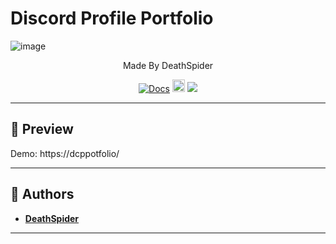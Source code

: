 # Discord Profile Portfolio

![image](https://media.discordapp.net/attachments/1238917389798739978/1243850980718804994/Picsart_24-05-25_14-27-43-731.jpg?ex=6652f9ff&is=6651a87f&hm=18c2dd6f606fb5e22a279af80e8f6803944f168581d4d8572cce9e18466f44fc&)
<p align="center" dir="auto">Made By DeathSpider</p>
<p align="center">
  <a href="https://docs.tfc-plex.de/"><img alt="Docs" src="https://img.shields.io/website?down_color=lightred&down_message=Offline&label=Docs&up_color=blue&up_message=Online&url=https://docs.tfc-plex.de/"></a>
  <a  href="https://github.com/privt00/tfc-plex/stargazers"><img src="https://img.shields.io/github/stars/privt00/tfc-plex?label=Stars %E2%AD%90" height="20"/></a>
  <img src="https://komarev.com/ghpvc/?username=privt00tfc-plex&color=blue">
</p>

---

## 👀 Preview
Demo: https://dcppotfolio/



---

## 📝 Authors
- [**DeathSpider**](https://github.com/DeathSpiderV)




---
